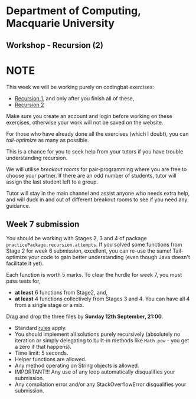 # Department of Computing, Macquarie University

## Workshop - Recursion (2)

# NOTE

This week we will be working purely on codingbat exercises:

- [Recursion 1](https://codingbat.com/java/Recursion-1), and only after you finish all of these,
- [Recursion 2](https://codingbat.com/java/Recursion-2)

Make sure you create an account and login before working on these exercises, otherwise your work will not be saved on the website.

For those who have already done all the exercises (which I doubt), you can *tail-optimize* as many as possible.

This is a chance for you to seek help from your tutors if you have trouble understanding recursion.

We will utilise *breakout rooms* for pair-programming where you are free to choose your partner. If there are an odd number of students, tutor will assign the last student left to a group.

Tutor will stay in the main channel and assist anyone who needs extra help, and will duck in and out of different breakout rooms to see if you need any guidance.

## Week 7 submission

You should be working with Stages 2, 3 and 4 of package `practicePackage.recursion.attempts`. If you solved some functions from Stage 2 for week 6 submission, excellent, you can re-use the same! Tail-optimize your code to gain better understanding (even though Java doesn't facilitate it yet).

Each function is worth 5 marks. To clear the hurdle for week 7, you must pass tests for,

- **at least** 6 functions from Stage2, and, 
- **at least** 4 functions collectively from Stages 3 and 4. You can have all 4 from a single stage or a mix.

Drag and drop the three files by **Sunday 12th September, 21:00**.

- Standard [rules](https://ilearn.mq.edu.au/mod/page/view.php?id=6701867) apply.
- You should implement all solutions purely recursively (absolutely no iteration or simply delegating to built-in methods like `Math.pow` - you get a zero if that happens). 
- Time limit: 5 seconds.
- Helper functions are allowed.
- Any method operating on String objects is allowed.
- IMPORTANT!!! Any use of any loop automatically disqualifies your submission.
- Any compilation error and/or any StackOverflowError disqualifies your submission.
